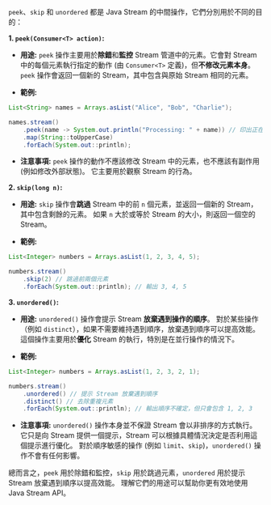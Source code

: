 `peek`、`skip` 和 `unordered` 都是 Java Stream 的中間操作，它們分別用於不同的目的：

**1. `peek(Consumer<T> action)`:**

* **用途:**  `peek` 操作主要用於**除錯**和**監控** Stream 管道中的元素。它會對 Stream 中的每個元素執行指定的動作 (由 `Consumer<T>` 定義)，但**不修改元素本身**。  `peek` 操作會返回一個新的 Stream，其中包含與原始 Stream 相同的元素。

* **範例:**

```java
List<String> names = Arrays.asList("Alice", "Bob", "Charlie");

names.stream()
    .peek(name -> System.out.println("Processing: " + name)) // 印出正在處理的元素
    .map(String::toUpperCase)
    .forEach(System.out::println);
```

* **注意事項:**  `peek` 操作的動作不應該修改 Stream 中的元素，也不應該有副作用 (例如修改外部狀態)。  它主要用於觀察 Stream 的行為。


**2. `skip(long n)`:**

* **用途:**  `skip` 操作會**跳過** Stream 中的前 `n` 個元素，並返回一個新的 Stream，其中包含剩餘的元素。  如果 `n` 大於或等於 Stream 的大小，則返回一個空的 Stream。

* **範例:**

```java
List<Integer> numbers = Arrays.asList(1, 2, 3, 4, 5);

numbers.stream()
    .skip(2) // 跳過前兩個元素
    .forEach(System.out::println); // 輸出 3, 4, 5
```


**3. `unordered()`:**

* **用途:**  `unordered()` 操作會提示 Stream **放棄遇到操作的順序**。 對於某些操作（例如 `distinct`），如果不需要維持遇到順序，放棄遇到順序可以提高效能。  這個操作主要用於**優化** Stream 的執行，特別是在並行操作的情況下。

* **範例:**

```java
List<Integer> numbers = Arrays.asList(1, 2, 3, 2, 1);

numbers.stream()
    .unordered() // 提示 Stream 放棄遇到順序
    .distinct() // 去除重複元素
    .forEach(System.out::println); // 輸出順序不確定，但只會包含 1, 2, 3
```

* **注意事項:**  `unordered()` 操作本身並不保證 Stream 會以非排序的方式執行。  它只是向 Stream 提供一個提示，Stream 可以根據具體情況決定是否利用這個提示進行優化。  對於順序敏感的操作 (例如 `limit`、`skip`)，`unordered()` 操作不會有任何影響。



總而言之，`peek` 用於除錯和監控，`skip` 用於跳過元素，`unordered` 用於提示 Stream 放棄遇到順序以提高效能。  理解它們的用途可以幫助你更有效地使用 Java Stream API。
